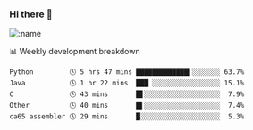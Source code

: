 ### Hi there 👋

<!--
**lv2020/lv2020** is a ✨ _special_ ✨ repository because its `README.md` (this file) appears on your GitHub profile.

Here are some ideas to get you started:

- 🔭 I’m currently working on ...
- 🌱 I’m currently learning ...
- 👯 I’m looking to collaborate on ...
- 🤔 I’m looking for help with ...
- 💬 Ask me about ...
- 📫 How to reach me: ...
- 😄 Pronouns: ...
- ⚡ Fun fact: ...
-->
![:name](https://count.getloli.com/get/@:lv2020)
 <!-- waka-box start -->
📊 Weekly development breakdown
```text
Python         🕓 5 hrs 47 mins █████████████▎░░░░░░░ 63.7%
Java           🕓 1 hr 22 mins  ███▏░░░░░░░░░░░░░░░░░ 15.1%
C              🕓 43 mins       █▋░░░░░░░░░░░░░░░░░░░  7.9%
Other          🕓 40 mins       █▌░░░░░░░░░░░░░░░░░░░  7.4%
ca65 assembler 🕓 29 mins       █░░░░░░░░░░░░░░░░░░░░  5.3%
```
<!-- Powered by https://github.com/YouEclipse/waka-box-go . -->
<!-- waka-box end -->
